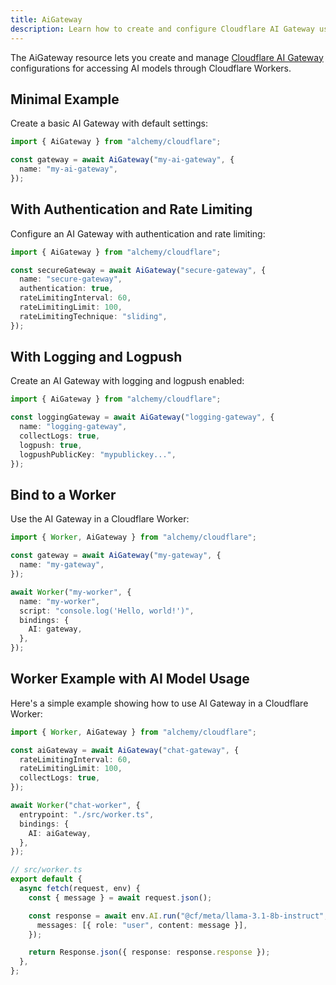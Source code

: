 ```yaml
---
title: AiGateway
description: Learn how to create and configure Cloudflare AI Gateway using Alchemy to route and manage AI requests.
---
```


The AiGateway resource lets you create and manage [Cloudflare AI Gateway](https://developers.cloudflare.com/workers-ai/get-started/workers-ai-gateway/) configurations for accessing AI models through Cloudflare Workers.

## Minimal Example

Create a basic AI Gateway with default settings:

```ts
import { AiGateway } from "alchemy/cloudflare";

const gateway = await AiGateway("my-ai-gateway", {
  name: "my-ai-gateway",
});
```

## With Authentication and Rate Limiting

Configure an AI Gateway with authentication and rate limiting:

```ts
import { AiGateway } from "alchemy/cloudflare";

const secureGateway = await AiGateway("secure-gateway", {
  name: "secure-gateway",
  authentication: true,
  rateLimitingInterval: 60,
  rateLimitingLimit: 100,
  rateLimitingTechnique: "sliding",
});
```

## With Logging and Logpush

Create an AI Gateway with logging and logpush enabled:

```ts
import { AiGateway } from "alchemy/cloudflare";

const loggingGateway = await AiGateway("logging-gateway", {
  name: "logging-gateway",
  collectLogs: true,
  logpush: true,
  logpushPublicKey: "mypublickey...",
});
```

## Bind to a Worker

Use the AI Gateway in a Cloudflare Worker:

```ts
import { Worker, AiGateway } from "alchemy/cloudflare";

const gateway = await AiGateway("my-gateway", {
  name: "my-gateway",
});

await Worker("my-worker", {
  name: "my-worker",
  script: "console.log('Hello, world!')",
  bindings: {
    AI: gateway,
  },
});
```

## Worker Example with AI Model Usage

Here's a simple example showing how to use AI Gateway in a Cloudflare Worker:

```ts
import { Worker, AiGateway } from "alchemy/cloudflare";

const aiGateway = await AiGateway("chat-gateway", {
  rateLimitingInterval: 60,
  rateLimitingLimit: 100,
  collectLogs: true,
});

await Worker("chat-worker", {
  entrypoint: "./src/worker.ts",
  bindings: {
    AI: aiGateway,
  },
});
```

```ts
// src/worker.ts
export default {
  async fetch(request, env) {
    const { message } = await request.json();

    const response = await env.AI.run("@cf/meta/llama-3.1-8b-instruct", {
      messages: [{ role: "user", content: message }],
    });

    return Response.json({ response: response.response });
  },
};
```
